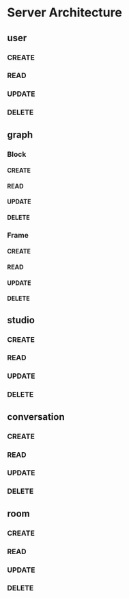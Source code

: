 # Server Architecture

## user
### CREATE
### READ
### UPDATE
### DELETE
## graph
### Block
#### CREATE
#### READ
#### UPDATE
#### DELETE
### Frame
#### CREATE
#### READ
#### UPDATE
#### DELETE
## studio
### CREATE
### READ
### UPDATE
### DELETE
## conversation
### CREATE
### READ
### UPDATE
### DELETE
## room
### CREATE
### READ
### UPDATE
### DELETE


